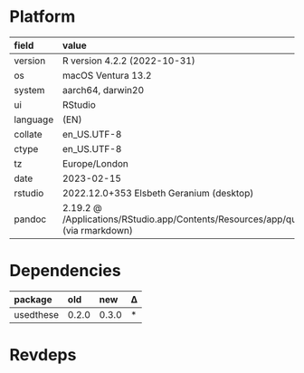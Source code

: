 # Platform

<table>
 <thead>
  <tr>
   <th style="text-align:left;"> field </th>
   <th style="text-align:left;"> value </th>
  </tr>
 </thead>
<tbody>
  <tr>
   <td style="text-align:left;"> version </td>
   <td style="text-align:left;"> R version 4.2.2 (2022-10-31) </td>
  </tr>
  <tr>
   <td style="text-align:left;"> os </td>
   <td style="text-align:left;"> macOS Ventura 13.2 </td>
  </tr>
  <tr>
   <td style="text-align:left;"> system </td>
   <td style="text-align:left;"> aarch64, darwin20 </td>
  </tr>
  <tr>
   <td style="text-align:left;"> ui </td>
   <td style="text-align:left;"> RStudio </td>
  </tr>
  <tr>
   <td style="text-align:left;"> language </td>
   <td style="text-align:left;"> (EN) </td>
  </tr>
  <tr>
   <td style="text-align:left;"> collate </td>
   <td style="text-align:left;"> en_US.UTF-8 </td>
  </tr>
  <tr>
   <td style="text-align:left;"> ctype </td>
   <td style="text-align:left;"> en_US.UTF-8 </td>
  </tr>
  <tr>
   <td style="text-align:left;"> tz </td>
   <td style="text-align:left;"> Europe/London </td>
  </tr>
  <tr>
   <td style="text-align:left;"> date </td>
   <td style="text-align:left;"> 2023-02-15 </td>
  </tr>
  <tr>
   <td style="text-align:left;"> rstudio </td>
   <td style="text-align:left;"> 2022.12.0+353 Elsbeth Geranium (desktop) </td>
  </tr>
  <tr>
   <td style="text-align:left;"> pandoc </td>
   <td style="text-align:left;"> 2.19.2 @ /Applications/RStudio.app/Contents/Resources/app/quarto/bin/tools/ (via rmarkdown) </td>
  </tr>
</tbody>
</table>

# Dependencies

<table>
 <thead>
  <tr>
   <th style="text-align:left;"> package </th>
   <th style="text-align:left;"> old </th>
   <th style="text-align:left;"> new </th>
   <th style="text-align:left;"> Δ </th>
  </tr>
 </thead>
<tbody>
  <tr>
   <td style="text-align:left;"> usedthese </td>
   <td style="text-align:left;"> 0.2.0 </td>
   <td style="text-align:left;"> 0.3.0 </td>
   <td style="text-align:left;"> * </td>
  </tr>
</tbody>
</table>

# Revdeps

